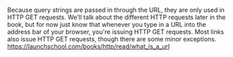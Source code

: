 
Because query strings are passed in through the URL, they are only used in HTTP GET requests. We'll talk about the different HTTP requests later in the book, but for now just know that whenever you type in a URL into the address bar of your browser, you're issuing HTTP GET requests. Most links also issue HTTP GET requests, though there are some minor exceptions.
https://launchschool.com/books/http/read/what_is_a_url 


